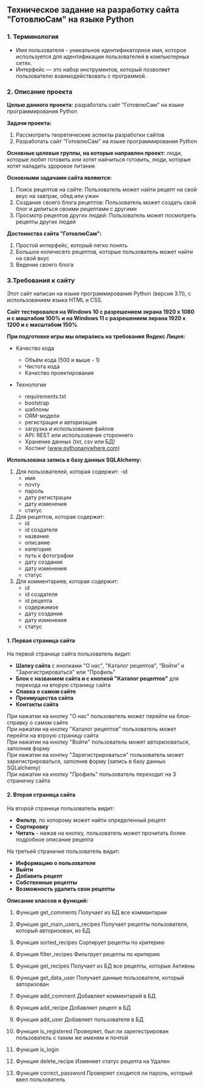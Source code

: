 ## Техническое задание на разработку сайта "ГотовлюСам" на языке Python
### **1. Терминология**
* Имя пользователя - уникальное идентификаторное имя, которое используется для идентификации пользователей в компьютерных сетях.
* Интерфейс — это набор инструментов, который позволяет пользователю взаимодействовать с программой.
### **2. Описание проекта**

**Целью данного проекта:** разработать сайт "ГотовлюСам" на языке программирования Python

**Задачи проекта:**
1. Рассмотреть теоретические аспекты разработки сайтов
2. Разработать сайт "ГотовлюСам" на языке программирования Python

**Основные целевые группы, на которые направлен проект:** люди, которые любят готовить или хотят найчиться готовить, люди, которые хотят наладить здоровое питание

**Основными задачами сайта являются:**
1. Поиcк рецептов на сайте:
   Пользователь может найти рецепт на свой вкус на завтрак, обед или ужин
2. Создание своего блога рецептов:
   Пользователь может создать свой блог и делиться своими рецептами с другими
3. Просмотр рецептов других людей:
   Пользователь может посмотреть рецепты других людей

**Достоинства сайта "ГотовлюСам":**
1. Простой интерфейс, который легко понять
2. Большое количесвто рецептов, которые пользователь может найти на свой вкус
3. Ведение своего блога

### **3.Требования к сайту**

Этот сайт написан на языке программирования Python (версия 3.11), с использованием языка HTML и CSS.

**Сайт тестировался на Windows 10 с разрешением экрана 1920 x 1080 и с маштабом 100% и на Windows 11 c разрешением экрана 1920 x 1200 и с масштабом 150%**

**При подготовке игры мы опирались на требования Яндекс Лицея:**

- Качество кода
  - Объём кода (500 и выше - 1)
  - Чистота кода
  - Качество проектирования

- Технологии
  - requirements.txt
  - bootstrap
  - шаблоны
  - ORM-модели
  - регистрация и авторизация
  - загрузка и использование файлов
  - API: REST или использование стороннего
  - Хранение данных (txt, csv или БД)
  - Хостинг (www.pythonanywhere.com)

**Использована запись в базу данных SQLAlchemy:** 
1) Для пользователей, которая содержит:
   -id
   - имя
   - почту
   - пароль
   - дату регистрации
   - дату изменения
   - статус
2) Для рецептов, которая содержит:
   - id
   - id создателя
   - название
   - описание
   - категория
   - путь к фотографии
   - дату создания
   - дату изменения
   - статус
3) Для комментариев, которая содержит:
   - id
   - id создателя
   - id рецепта
   - содержимое
   - дату создания
   - дату изменения
   - статус

#### 1. Первая страница сайта

На первой странице сайта пользователь видит:
* **Шапку сайта** с кнопками "О нас", "Каталог рецептов", "Войти" и "Зарегистрироваться" или "Профиль"
* **Блок с названием сайта и с кнопкой "Каталог рецептов"** для перехода на вторую страницу сайта
* **Спавка о самом сайте**
* **Преимущества сайта**
* **Контакты сайта**

При нажатии на кнопку "О нас" пользователь может перейти на блок-справку о самом сайте  
При нажатии на кнопку "Каталог рецептов" пользователь может перейти на втроую страницу сайта  
При нажатии на кнопку "Войти" пользователь может авторизоваться, заполнив форму  
При нажатии на конпку "Зарегистрироваться" пользователь может зарегистрироваться, заполнив форму (запись в базу данных SQLalchemy)  
При нажатии на кнопку "Профиль" пользователь переходит на 3 страничку сайта
#### 2. Вторая страница сайта

На второй странице пользователь видит:
* **Фильтр**, по которому может найти определенный рецепт
* **Сортировку**
* **Читать** - нажав на кнопку, пользователь может прочитать более подробное описание рецепта

На третьей страничке пользователь видит:
* **Информацию о пользователе**
* **Выйти**
* **Добавить рецепт**
* **Собственные рецепты**
* **Возможность удалить свои рецепты**

**Описание классов и функций:**

1. Функция get_comments
Получает из БД все коммантарии
2. Функция get_main_users_recipes
Получает рецепты пользователя, который авторизован, из БД
3. Функция sorted_recipes
Сортирует рецепты по критерию
4. Функция filter_recipes
Фильтрует рецепты по критерию
5. Функция get_recipes
Получает из БД все рецепты, которые Активны
6. Функция get_data_user
Получает данные пользователя, который авторизован
7. Функция add_comment
Добавляет комментарий в БД
8. Функция add_recipe
Добавляет рецепт в БД
9. Функция add_user
Добавляет пользователя в БД
10. Функция is_registered
Проверяет, был ли зарегестрирован пользователь с таким же именем и почтой
11. Функция is_login

12. Функция delete_recipe
Изменяет статус рецепта на Удален
13. Функция correct_password
Проверяет сходится ли пароль, который ввел пользователь
